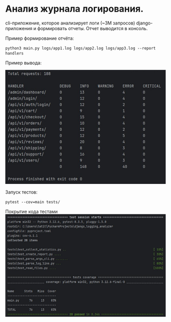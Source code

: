 # Анализ журнала логирования.

cli-приложение, которое анализирует логи (~3M запросов) django-приложения и формировать отчеты.
Отчет выводится в консоль.

Пример формирование отчёта:

```
python3 main.py logs/app1.log logs/app2.log logs/app3.log --report handlers
```

Пример вывода:

![report](docs/report.jpg)

Запуск тестов:

```
pytest --cov=main tests/
```

Покрытие кода тестами
![tests](docs/tests.jpg)
